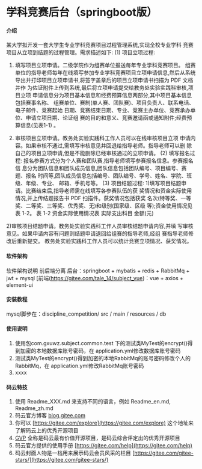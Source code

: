 # 学科竞赛后台（springboot版）

#### 介绍
某大学拟开发一套大学生专业学科竞赛项目过程管理系统,实现全校专业学科
竞赛项目从立项到结题的过程管理。需求描述如下:
(1) 项目立项过程:
1) 填写项目立项申请。二级学院作为组赛单位报送每年专业学科竞赛项目。
组赛单位的指导老师每年在线填写参加专业学科竞赛项目立项申请信息,然后从系统
导出并打印项目立项申请书,将签字盖章后的项目立项申请书扫描为 PDF 文档并作
为佐证附件上传到系统,最后将立项申请提交给教务处实验实践科审核,项目立项
申请信息分为项目基本信息和经费预算信息两部分,其中项目基本信息包括赛事名称、
组赛单位、赛制(单人赛、团队赛)、项目负责人、联系电话、电子邮件、竞赛起始
日期、竞赛结束日期、专业、竞赛主办单位、竞赛承办单位、申请立项日期、论证组
赛的目的和意义、竞赛邀请函或通知附件;经费预算信息(见表1-1) 。

2) 审核项目立项申请。教务处实验实践科工作人员可以在线审核项目立项
申请内容。如果审核不通过,需填写审核意见并回退给指导老师。指导老师可以删
除自己的项目立项申请,但是不能删除已经审核通过的立项申请。
(2) 填写报名过程:
报名参赛方式分为个人赛和团队赛,指导老师填写参赛报名信息。参赛报名信
息分为团队信息和团队成员信息,团队信息包括团队编号、项目编号、赛题、报名
时间等,团队成员信息包括编号、团队编号、学号、姓名、学院、班级、年级、专业、
邮箱、手机号等。
(3) 项目结题过程:
1)填写项目结题申请。比赛结束后,指导老师需在线填写各参赛队伍的获
奖情况和资金实际使用情况,并上传结题报告书 PDF 扫描件。获奖情况包括获奖
名次(特等奖、一等奖、二等奖、三等奖、优秀奖、无)和级别(国家级、区级
等);资金使用情况见表 1-2。
表 1-2 资金实际使用情况表
实际支出科目 金额(元)

2)审核项目结题申请。教务处实验实践科工作人员审核结题申请内容,并填
写审核意见。如果申请内容有问题则结题申请退回给组赛的指导老师,经组
赛指导老师修改后重新提交。
教务处实验实践科工作人员可以统计竞赛立项情况、获奖情况。

#### 软件架构
软件架构说明
前后端分离
后台：springboot + mybatis + redis + RabbitMq + jwt + mysql
[前端(https://gitee.com/tale_14/subject_vue)：vue + axios + element-ui

#### 安装教程

mysql脚步在：discipline_competition/ src / main / resources / db

#### 使用说明

1.  使用包com.gxuwz.subject.common.test 下的测试类MyTest的encrypt()得到加密的本地数据库账号密码，在 application.yml修改数据库账号密码
2.  测试类MyTest的encrypt()得到加密的本地RabbitMq的账号密码修改个人的RabbitMq，在 application.yml修改RabbitMq账号密码
3.  xxxx



#### 码云特技

1.  使用 Readme\_XXX.md 来支持不同的语言，例如 Readme\_en.md, Readme\_zh.md
2.  码云官方博客 [blog.gitee.com](https://blog.gitee.com)
3.  你可以 [https://gitee.com/explore](https://gitee.com/explore) 这个地址来了解码云上的优秀开源项目
4.  [GVP](https://gitee.com/gvp) 全称是码云最有价值开源项目，是码云综合评定出的优秀开源项目
5.  码云官方提供的使用手册 [https://gitee.com/help](https://gitee.com/help)
6.  码云封面人物是一档用来展示码云会员风采的栏目 [https://gitee.com/gitee-stars/](https://gitee.com/gitee-stars/)
